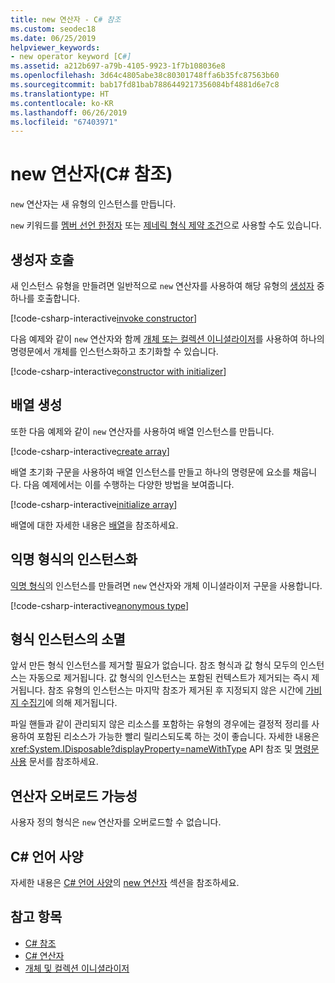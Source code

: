 ```yaml
---
title: new 연산자 - C# 참조
ms.custom: seodec18
ms.date: 06/25/2019
helpviewer_keywords:
- new operator keyword [C#]
ms.assetid: a212b697-a79b-4105-9923-1f7b108036e8
ms.openlocfilehash: 3d64c4805abe38c80301748ffa6b35fc87563b60
ms.sourcegitcommit: bab17fd81bab7886449217356084bf4881d6e7c8
ms.translationtype: HT
ms.contentlocale: ko-KR
ms.lasthandoff: 06/26/2019
ms.locfileid: "67403971"
---
```

# <a name="new-operator-c-reference"></a>new 연산자(C# 참조)

`new` 연산자는 새 유형의 인스턴스를 만듭니다.

`new` 키워드를 [멤버 선언 한정자](../keywords/new-modifier.md) 또는 [제네릭 형식 제약 조건](../keywords/new-constraint.md)으로 사용할 수도 있습니다.

## <a name="constructor-invocation"></a>생성자 호출

새 인스턴스 유형을 만들려면 일반적으로 `new` 연산자를 사용하여 해당 유형의 [생성자](../../programming-guide/classes-and-structs/constructors.md) 중 하나를 호출합니다.

[!code-csharp-interactive[invoke constructor](~/samples/csharp/language-reference/operators/NewOperator.cs#Constructor)]

다음 예제와 같이 `new` 연산자와 함께 [개체 또는 컬렉션 이니셜라이저](../../programming-guide/classes-and-structs/object-and-collection-initializers.md)를 사용하여 하나의 명령문에서 개체를 인스턴스화하고 초기화할 수 있습니다.

[!code-csharp-interactive[constructor with initializer](~/samples/csharp/language-reference/operators/NewOperator.cs#ConstructorWithInitializer)]

## <a name="array-creation"></a>배열 생성

또한 다음 예제와 같이 `new` 연산자를 사용하여 배열 인스턴스를 만듭니다.

[!code-csharp-interactive[create array](~/samples/csharp/language-reference/operators/NewOperator.cs#Array)]

배열 초기화 구문을 사용하여 배열 인스턴스를 만들고 하나의 명령문에 요소를 채웁니다. 다음 예제에서는 이를 수행하는 다양한 방법을 보여줍니다.

[!code-csharp-interactive[initialize array](~/samples/csharp/language-reference/operators/NewOperator.cs#ArrayInitialization)]

배열에 대한 자세한 내용은 [배열](../../programming-guide/arrays/index.md)을 참조하세요.

## <a name="instantiation-of-anonymous-types"></a>익명 형식의 인스턴스화

[익명 형식](../../programming-guide/classes-and-structs/anonymous-types.md)의 인스턴스를 만들려면 `new` 연산자와 개체 이니셜라이저 구문을 사용합니다.

[!code-csharp-interactive[anonymous type](~/samples/csharp/language-reference/operators/NewOperator.cs#AnonymousType)]

## <a name="destruction-of-type-instances"></a>형식 인스턴스의 소멸

앞서 만든 형식 인스턴스를 제거할 필요가 없습니다. 참조 형식과 값 형식 모두의 인스턴스는 자동으로 제거됩니다. 값 형식의 인스턴스는 포함된 컨텍스트가 제거되는 즉시 제거됩니다. 참조 유형의 인스턴스는 마지막 참조가 제거된 후 지정되지 않은 시간에 [가비지 수집기](../../../standard/garbage-collection/index.md)에 의해 제거됩니다.

파일 핸들과 같이 관리되지 않은 리소스를 포함하는 유형의 경우에는 결정적 정리를 사용하여 포함된 리소스가 가능한 빨리 릴리스되도록 하는 것이 좋습니다. 자세한 내용은 <xref:System.IDisposable?displayProperty=nameWithType> API 참조 및 [명령문 사용](../keywords/using-statement.md) 문서를 참조하세요.

## <a name="operator-overloadability"></a>연산자 오버로드 가능성

사용자 정의 형식은 `new` 연산자를 오버로드할 수 없습니다.

## <a name="c-language-specification"></a>C# 언어 사양

자세한 내용은 [C# 언어 사양](~/_csharplang/spec/introduction.md)의 [new 연산자](~/_csharplang/spec/expressions.md#the-new-operator) 섹션을 참조하세요.

## <a name="see-also"></a>참고 항목

- [C# 참조](../index.md)
- [C# 연산자](index.md)
- [개체 및 컬렉션 이니셜라이저](../../programming-guide/classes-and-structs/object-and-collection-initializers.md)
